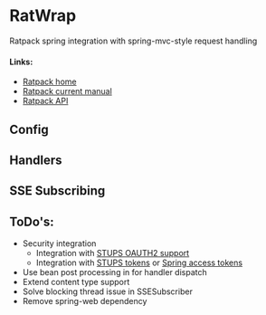 # RatWrap
Ratpack spring integration with spring-mvc-style request handling

#### Links:

- [Ratpack home](https://ratpack.io/)
- [Ratpack current manual](https://ratpack.io/manual/current/)
- [Ratpack API](https://ratpack.io/manual/current/api/)

## Config

## Handlers

## SSE Subscribing

## ToDo's:

- Security integration
  + Integration with [STUPS OAUTH2 support](https://github.com/zalando-stups/stups-spring-oauth2-support)
  + Integration with [STUPS tokens](https://github.com/zalando-stups/tokens) or [Spring access tokens](https://github.com/zalando-stups/spring-boot-zalando-stups-tokens)
- Use bean post processing in for handler dispatch
- Extend content type support
- Solve blocking thread issue in SSESubscriber
- Remove spring-web dependency